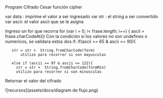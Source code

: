 Program Cifrado Cesar
función cipher

var data : imprime el valor a ser ingresado
var str : el string a ser convertido
var ascii: el valor ascii que se le asigna

Ingreso un for que recorra
  for (var i = 0; i< frase.length; i++) {
    ascii = frase.charCodeAt(i)
 Con la condición si los valores no son undefines o numericos, 
 se validara estos dos if:
       if(ascii >= 65 & ascii <= 90){

       str = str +  String.fromCharCode(form)
           utilizo para recorrer si son mayusculas

       else if (ascii >= 97 & ascii <= 122){
         str = str +  String.fromCharCode(formMin)
         utilizo para recorrer si son minusculas

Retornar el valor del cifrado


![recursos](assets/docs/diagram de flujo.png)
